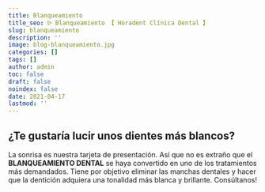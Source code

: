 ```yaml
---
title: Blanqueamiento
title_seo: ᐅ Blanqueamiento 【 Horadent Clínica Dental 】
slug: blanqueamiento
description: ''
image: blog-blanqueamiento.jpg
categories: []
tags: []
author: admin
toc: false
draft: false
noindex: false
date: 2021-04-17
lastmod: ''
---
```

## ¿Te gustaría lucir unos dientes más blancos?

La sonrisa es nuestra tarjeta de presentación. Así que no es extraño que el
**BLANQUEAMIENTO DENTAL** se haya convertido en uno de los tratamientos más
demandados. Tiene por objetivo eliminar las manchas dentales y hacer que la
dentición adquiera una tonalidad más blanca y brillante. Consúltanos!
